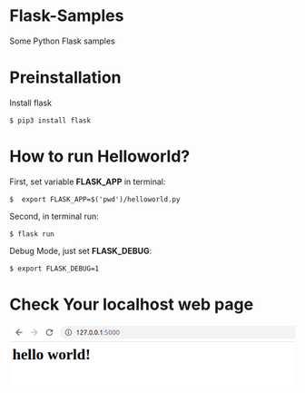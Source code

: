 # Flask-Samples
Some Python Flask samples

# Preinstallation

Install flask

```console
$ pip3 install flask
```

# How to run Helloworld?

First, set variable **FLASK_APP** in terminal:
```console
$  export FLASK_APP=$('pwd')/helloworld.py
```

Second, in terminal run: 
```console
$ flask run
```

Debug Mode, just set **FLASK_DEBUG**:
```console
$ export FLASK_DEBUG=1
```

# Check Your localhost web page
![helloworld-memo](images/helloworld.png)